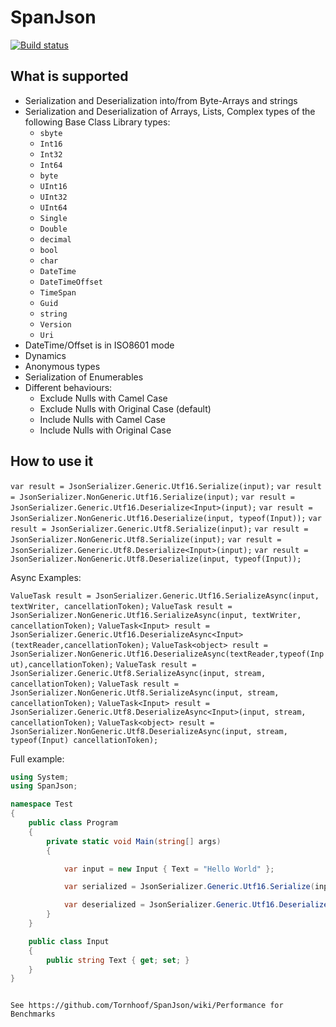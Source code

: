 # SpanJson
[![Build status](https://ci.appveyor.com/api/projects/status/h49loskhn09g03in/branch/master?svg=true)](https://ci.appveyor.com/project/Tornhoof/spanjson/branch/master)

## What is supported ##
- Serialization and Deserialization into/from Byte-Arrays and strings
- Serialization and Deserialization of Arrays, Lists, Complex types of the following Base Class Library types:
  - ``sbyte``
  - ``Int16``
  - ``Int32``
  - ``Int64``
  - ``byte`` 
  - ``UInt16``
  - ``UInt32``
  - ``UInt64``
  - ``Single``
  - ``Double``
  - ``decimal``
  - ``bool`` 
  - ``char``
  - ``DateTime``
  - ``DateTimeOffset`` 
  - ``TimeSpan``
  - ``Guid``
  - ``string``
  - ``Version``
  - ``Uri`` 
- DateTime/Offset is in ISO8601 mode  
- Dynamics
- Anonymous types
- Serialization of Enumerables
- Different behaviours:
  - Exclude Nulls with Camel Case
  - Exclude Nulls with Original Case (default)
  - Include Nulls with Camel Case
  - Include Nulls with Original Case
 
## How to use it ##
``var result = JsonSerializer.Generic.Utf16.Serialize(input);``
``var result = JsonSerializer.NonGeneric.Utf16.Serialize(input);``
``var result = JsonSerializer.Generic.Utf16.Deserialize<Input>(input);``
``var result = JsonSerializer.NonGeneric.Utf16.Deserialize(input, typeof(Input));``
``var result = JsonSerializer.Generic.Utf8.Serialize(input);``
``var result = JsonSerializer.NonGeneric.Utf8.Serialize(input);``
``var result = JsonSerializer.Generic.Utf8.Deserialize<Input>(input);``
``var result = JsonSerializer.NonGeneric.Utf8.Deserialize(input, typeof(Input));``

Async Examples:

``ValueTask result = JsonSerializer.Generic.Utf16.SerializeAsync(input, textWriter, cancellationToken);``
``ValueTask result = JsonSerializer.NonGeneric.Utf16.SerializeAsync(input, textWriter, cancellationToken);``
``ValueTask<Input> result = JsonSerializer.Generic.Utf16.DeserializeAsync<Input>(textReader,cancellationToken);``
``ValueTask<object> result = JsonSerializer.NonGeneric.Utf16.DeserializeAsync(textReader,typeof(Input),cancellationToken);``
``ValueTask result = JsonSerializer.Generic.Utf8.SerializeAsync(input, stream, cancellationToken);``
``ValueTask result = JsonSerializer.NonGeneric.Utf8.SerializeAsync(input, stream, cancellationToken);``
``ValueTask<Input> result = JsonSerializer.Generic.Utf8.DeserializeAsync<Input>(input, stream, cancellationToken);``
``ValueTask<object> result = JsonSerializer.NonGeneric.Utf8.DeserializeAsync(input, stream, typeof(Input) cancellationToken);``


Full example:
```csharp
using System;
using SpanJson;

namespace Test
{
    public class Program
    {
        private static void Main(string[] args)
        {

            var input = new Input { Text = "Hello World" };

            var serialized = JsonSerializer.Generic.Utf16.Serialize(input);

            var deserialized = JsonSerializer.Generic.Utf16.Deserialize<Input>(serialized);
        }
    }

    public class Input
    {
        public string Text { get; set; }
    }
}
```
```

See https://github.com/Tornhoof/SpanJson/wiki/Performance for Benchmarks
